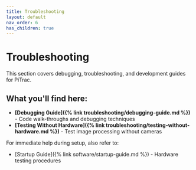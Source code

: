 ```yaml
---
title: Troubleshooting
layout: default
nav_order: 6
has_children: true
---
```


# Troubleshooting

This section covers debugging, troubleshooting, and development guides for PiTrac.

## What you'll find here:

- **[Debugging Guide]({% link troubleshooting/debugging-guide.md %})** - Code walk-throughs and debugging techniques
- **[Testing Without Hardware]({% link troubleshooting/testing-without-hardware.md %})** - Test image processing without cameras

For immediate help during setup, also refer to:
- [Startup Guide]({% link software/startup-guide.md %}) - Hardware testing procedures
